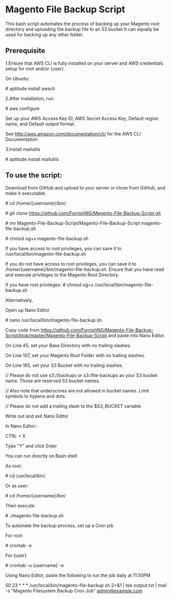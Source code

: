 # Magento File Backup Script
This bash script automates the process of backing up your Magento root directory and uploading the backup file to an S3 bucket
It can equally be used for backing up any other folder.

<h2>Prerequisite</h2>
1.Ensure that AWS CLI is fully installed on your server and AWS credentials setup for root and/or {user}

On Ubuntu:

\# aptitude install awscli

2.After installation, run:

\# aws configure

Set up your AWS Access Key ID, AWS Secret Access Key, Default region name, and Default output format.

See http://aws.amazon.com/documentation/cli/ for the AWS CLI Documentation

3.Install mailutils

\# aptitude install mailutils

<h2>To use the script:</h2>
Download from GitHub and upload to your server or clone from GitHub, and make it executable.

\# cd /home/{username}/bin/

\# git clone https://github.com/FurnishNG/Magento-File-Backup-Script.git

\# mv Magento-File-Backup-Script/Magento-File-Backup-Script magento-file-backup.sh

\# chmod og+x magento-file-backup.sh

If you have access to root privileges, you can save it to /usr/local/bin/magento-file-backup.sh

If you do not have access to root privileges, you can save it to /home/{username}/bin/magento-file-backup.sh.
Ensure that you have read and execute privileges to the Magento Root Directory.

If you have root privileges:
\# chmod og+x /usr/local/bin/magento-file-backup.sh

Alternatively, 

Open up Nano Editor

\# nano /usr/local/bin/magento-file-backup.sh

Copy code from https://github.com/FurnishNG/Magento-File-Backup-Script/blob/master/Magento-File-Backup-Script
and paste into Nano Editor.

On Line 45, set your Base Directory with no trailing slashes.

On Line 107, set your Magento Root Folder with no trailing slashes.

On Line 165, set your S3 Bucket with no trailing slashes.

//  Please do not use s3://backups or s3:/file-backups as your S3 bucket name. Those are reserved S3 bucket names.

//	Also note that underscores are not allowed in bucket names. Limit symbols to hypens and dots.

//	Please do not add a trailing slash to the $S3_BUCKET variable

Write out and exit Nano Editor

In Nano Editor:

CTRL + X

Type "Y" and click Enter

You can run directly on Bash shell

As root:

\# cd /usr/local/bin/

Or as user:

\# cd /home/{username}/bin/

Then execute:

\# ./magento-file-backup.sh

To automate the backup process, set up a Cron job

For root:

\# crontab -e

For {user}

\# crontab -u {username} -e

Using Nano Editor, paste the following to run the job daily at 11:50PM

50 23 * * * /usr/local/bin/magento-file-backup.sh 2>&1 | tee output.txt | mail -s "Magento Filesystem Backup Cron Job" admin@example.com
